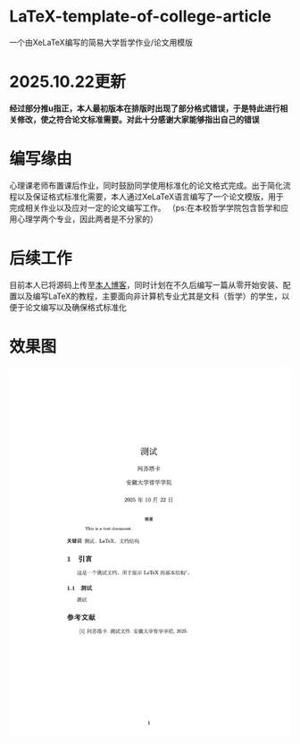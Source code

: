 # LaTeX-template-of-college-article
一个由XeLaTeX编写的简易大学哲学作业/论文用模版
# 2025.10.22更新
**经过部分推u指正，本人最初版本在排版时出现了部分格式错误，于是特此进行相关修改，使之符合论文标准需要。对此十分感谢大家能够指出自己的错误**
# 编写缘由
心理课老师布置课后作业，同时鼓励同学使用标准化的论文格式完成。出于简化流程以及保证格式标准化需要，本人通过XeLaTeX语言编写了一个论文模版，用于完成相关作业以及应对一定的论文编写工作。
（ps:在本校哲学学院包含哲学和应用心理学两个专业，因此两者是不分家的）
# 后续工作
目前本人已将源码上传至[本人博客](https://www.asutaka.ink)，同时计划在不久后编写一篇从零开始安装、配置以及编写LaTeX的教程，主要面向非计算机专业尤其是文科（哲学）的学生，以便于论文编写以及确保格式标准化
# 效果图
![alt text](https://github.com/Asutaka233/LaTeX-template-of-college-article/blob/main/latex-1.png)
